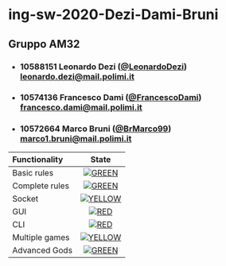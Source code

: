 
# ing-sw-2020-Dezi-Dami-Bruni
## Gruppo AM32

- ###   10588151    Leonardo Dezi ([@LeonardoDezi](https://github.com/LeonardoDezi))<br>leonardo.dezi@mail.polimi.it
- ###   10574136    Francesco Dami ([@FrancescoDami](https://github.com/FrancescoDami))<br>francesco.dami@mail.polimi.it
- ###   10572664    Marco Bruni ([@BrMarco99](https://github.com/BrMarco99))<br>marco1.bruni@mail.polimi.it

| Functionality | State |
|:-----------------------|:------------------------------------:|
| Basic rules | [![GREEN](https://placehold.it/15/44bb44/44bb44)](#) |
| Complete rules | [![GREEN](https://placehold.it/15/44bb44/44bb44)](#) |
| Socket | [![YELLOW](https://placehold.it/15/ffdd00/ffdd00)](#) |
| GUI | [![RED](https://placehold.it/15/f03c15/f03c15)](#) |
| CLI | [![RED](https://placehold.it/15/f03c15/f03c15)](#) |
| Multiple games | [![YELLOW](https://placehold.it/15/ffdd00/ffdd00)](#) |
| Advanced Gods | [![GREEN](https://placehold.it/15/44bb44/44bb44)](#) |

<!--
